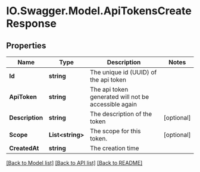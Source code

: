 # IO.Swagger.Model.ApiTokensCreateResponse
## Properties

Name | Type | Description | Notes
------------ | ------------- | ------------- | -------------
**Id** | **string** | The unique id (UUID) of the api token | 
**ApiToken** | **string** | The api token generated will not be accessible again | 
**Description** | **string** | The description of the token | [optional] 
**Scope** | **List&lt;string&gt;** | The scope for this token. | [optional] 
**CreatedAt** | **string** | The creation time | 

[[Back to Model list]](../README.md#documentation-for-models) [[Back to API list]](../README.md#documentation-for-api-endpoints) [[Back to README]](../README.md)

